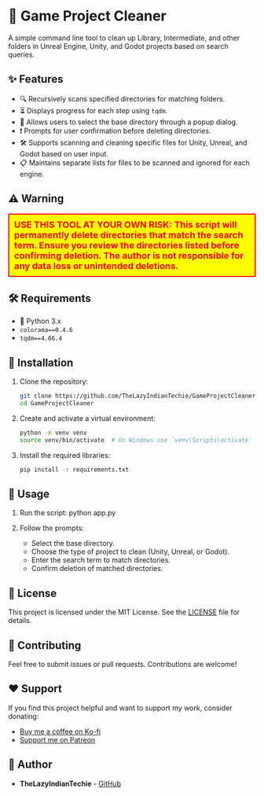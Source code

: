 # 🧹 Game Project Cleaner

A simple command line tool to clean up Library, Intermediate, and other folders in Unreal Engine, Unity, and Godot projects based on search queries.

## ✨ Features

- 🔍 Recursively scans specified directories for matching folders.
- ⏳ Displays progress for each step using `tqdm`.
- 📂 Allows users to select the base directory through a popup dialog.
- ❗ Prompts for user confirmation before deleting directories.
- 🛠️ Supports scanning and cleaning specific files for Unity, Unreal, and Godot based on user input.
- 📋 Maintains separate lists for files to be scanned and ignored for each engine.

## ⚠️ Warning

<div style="border: 2px solid red; padding: 10px; background-color: yellow; color: red; font-size: 18px; font-weight: bold;">
  <b>USE THIS TOOL AT YOUR OWN RISK:</b> 
   This script will permanently delete directories that match the search term. Ensure you review the directories listed before confirming deletion. The author is not responsible for any data loss or unintended deletions.
</div>

## 🛠️ Requirements

- 🐍 Python 3.x
- `colorama==0.4.6`
- `tqdm==4.66.4`

## 🚀 Installation

1. Clone the repository:
   ```sh
   git clone https://github.com/TheLazyIndianTechie/GameProjectCleaner.git
   cd GameProjectCleaner
   ```
3. Create and activate a virtual environment:
   ```sh
   python -m venv venv
   source venv/bin/activate  # On Windows use `venv\Scripts\activate`
   ```
5. Install the required libraries:
   ```sh
   pip install -r requirements.txt
   ```
## 📄 Usage

1. Run the script:
   python app.py

2. Follow the prompts:
   - Select the base directory.
   - Choose the type of project to clean (Unity, Unreal, or Godot).
   - Enter the search term to match directories.
   - Confirm deletion of matched directories.

## 📜 License

This project is licensed under the MIT License. See the [LICENSE](LICENSE) file for details.

## 🤝 Contributing

Feel free to submit issues or pull requests. Contributions are welcome!

## ❤️ Support

If you find this project helpful and want to support my work, consider donating:

- [Buy me a coffee on Ko-fi](https://ko-fi.com/thelazyindiantechie)
- [Support me on Patreon](https://www.patreon.com/thelazyindiantechie)
  

## 👤 Author

- **TheLazyIndianTechie** - [GitHub](https://github.com/TheLazyIndianTechie)
